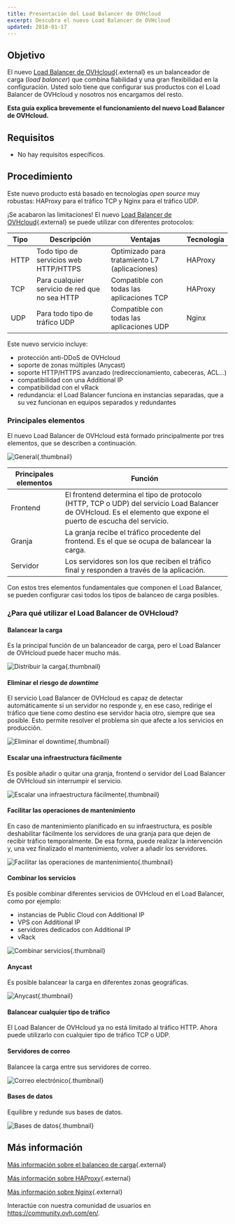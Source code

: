 ```yaml
---
title: Presentación del Load Balancer de OVHcloud
excerpt: Descubra el nuevo Load Balancer de OVHcloud
updated: 2018-01-17
---
```


## Objetivo

El nuevo [Load Balancer de OVHcloud](https://www.ovh.com/world/es/soluciones/load-balancer/){.external} es un balanceador de carga (*load balancer*) que combina fiabilidad y una gran flexibilidad en la configuración. Usted solo tiene que configurar sus productos con el Load Balancer de OVHcloud y nosotros nos encargamos del resto.

**Esta guía explica brevemente el funcionamiento del nuevo Load Balancer de OVHcloud.**

## Requisitos

- No hay requisitos específicos.

## Procedimiento

 
Este nuevo producto está basado en tecnologías *open source* muy robustas: HAProxy para el tráfico TCP y Nginx para el tráfico UDP.

¡Se acabaron las limitaciones! El nuevo [Load Balancer de OVHcloud](https://www.ovh.com/world/es/soluciones/load-balancer/){.external} se puede utilizar con diferentes protocolos:

|Tipo|Descripción|Ventajas|Tecnología|
|---|---|---|---|
|HTTP|Todo tipo de servicios web HTTP/HTTPS|Optimizado para tratamiento L7 (aplicaciones)|HAProxy|
|TCP|Para cualquier servicio de red que no sea HTTP|Compatible con todas las aplicaciones TCP|HAProxy|
|UDP|Para todo tipo de tráfico UDP|Compatible con todas las aplicaciones UDP|Nginx|

Este nuevo servicio incluye:

- protección anti-DDoS de OVHcloud
- soporte de zonas múltiples (Anycast)
- soporte HTTP/HTTPS avanzado (redireccionamiento, cabeceras, ACL...)
- compatibilidad con una Additional IP
- compatibilidad con el vRack
- redundancia: el Load Balancer funciona en instancias separadas, que a su vez funcionan en equipos separados y redundantes

### Principales elementos

El nuevo Load Balancer de OVHcloud está formado principalmente por tres elementos, que se describen a continuación.

![General](diag_gen.png){.thumbnail}

|Principales elementos|Función|
|---|---|
|Frontend|El frontend determina el tipo de protocolo (HTTP, TCP o UDP) del servicio Load Balancer de OVHcloud. Es el elemento que expone el puerto de escucha del servicio.|
|Granja|La granja recibe el tráfico procedente del frontend. Es el que se ocupa de balancear la carga.|
|Servidor|Los servidores son los que reciben el tráfico final y responden a través de la aplicación.|

Con estos tres elementos fundamentales que componen el Load Balancer, se pueden configurar casi todos los tipos de balanceo de carga posibles.

### ¿Para qué utilizar el Load Balancer de OVHcloud?

#### Balancear la carga

Es la principal función de un balanceador de carga, pero el Load Balancer de OVHcloud puede hacer mucho más.  

![Distribuir la carga](distribute_load.png){.thumbnail}

#### Eliminar el riesgo de *downtime*

El servicio Load Balancer de OVHcloud es capaz de detectar automáticamente si un servidor no responde y, en ese caso, redirige el tráfico que tiene como destino ese servidor hacia otro, siempre que sea posible. Esto permite resolver el problema sin que afecte a los servicios en producción. 

![Eliminar el downtime](eliminate_downtimes.png){.thumbnail}

#### Escalar una infraestructura fácilmente

Es posible añadir o quitar una granja, frontend o servidor del Load Balancer de OVHcloud sin interrumpir el servicio.

![Escalar una infraestructura fácilmente](facilitate_maintenance.png){.thumbnail}

#### Facilitar las operaciones de mantenimiento

En caso de mantenimiento planificado en su infraestructura, es posible deshabilitar fácilmente los servidores de una granja para que dejen de recibir tráfico temporalmente. De esa forma, puede realizar la intervención y, una vez finalizado el mantenimiento, volver a añadir los servidores.

![Facilitar las operaciones de mantenimiento](scale_easily.png){.thumbnail}

#### Combinar los servicios

Es posible combinar diferentes servicios de OVHcloud en el Load Balancer, como por ejemplo:

- instancias de Public Cloud con Additional IP
- VPS con Additional IP
- servidores dedicados con Additional IP
- vRack

![Combinar servicios](mix_and_match.png){.thumbnail}

#### Anycast

Es posible balancear la carga en diferentes zonas geográficas.

![Anycast](anycast.png){.thumbnail}

#### Balancear cualquier tipo de tráfico

El Load Balancer de OVHcloud ya no está limitado al tráfico HTTP. Ahora puede utilizarlo con cualquier tipo de tráfico TCP o UDP.

#### Servidores de correo

Balancee la carga entre sus servidores de correo.

![Correo electrónico](mail.png){.thumbnail}

#### Bases de datos

Equilibre y redunde sus bases de datos. 

![Bases de datos](database.png){.thumbnail}

## Más información

[Más información sobre el balanceo de carga](https://es.wikipedia.org/wiki/Balanceador_de_carga){.external}

[Más información sobre HAProxy](http://www.haproxy.org/#desc){.external}

[Más información sobre Nginx](https://es.wikipedia.org/wiki/Nginx){.external}

Interactúe con nuestra comunidad de usuarios en <https://community.ovh.com/en/>.
